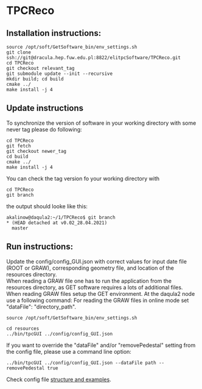 # TPCReco

## Installation instructions:

```
source /opt/soft/GetSoftware_bin/env_settings.sh
git clone ssh://git@dracula.hep.fuw.edu.pl:8822/elitpcSoftware/TPCReco.git
cd TPCReco
git checkout relevant_tag
git submodule update --init --recursive
mkdir build; cd build
cmake ../
make install -j 4
```

## Update instructions

To synchronize the version of software in your working directory with some never tag please do following:

```
cd TPCReco
git fetch
git checkout newer_tag
cd build
cmake ../
make install -j 4
```

You can check the tag version fo your working directory with

```
cd TPCReco
git branch
```

the output should looke like this:

```
akalinow@daqula2:~/1/TPCReco$ git branch
* (HEAD detached at v0.02_28.04.2021)
  master

```


## Run instructions:

Update the  config/config_GUI.json with correct values for input date file (ROOT or GRAW), corresponding geometry file,
and location of the resources directory.  
When reading a GRAW file one has to run the application from the resources directory, as GET software requires a lots of additional files.  
When reading GRAW files setup the GET environment. At the daqula2 node use a following command:
For reading the GRAW files in online mode set  "dataFile": "directory_path". 

```
source /opt/soft/GetSoftware_bin/env_settings.sh
```

``` 
cd resources
../bin/tpcGUI ../config/config_GUI.json
```

If you want to override the "dataFile" and/or "removePedestal" setting from the config file, 
please use a command line option:

```
../bin/tpcGUI ../config/config_GUI.json --dataFile path --removePedestal true
```

Check config file [structure and examples](GUI/config/README.md). 
